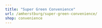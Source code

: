 ```yaml
---
title: "Super Green Convenience"
url: /amherstburg/super-green-convenience/
shop: convenience
---
```


